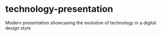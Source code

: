 # technology-presentation
Modern presentation showcasing the evolution of technology in a digital design style
